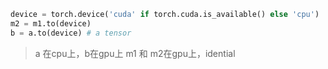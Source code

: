 ```python
device = torch.device('cuda' if torch.cuda.is_available() else 'cpu')
m2 = m1.to(device)
b = a.to(device) # a tensor
```

> a 在cpu上，b在gpu上
> m1 和 m2在gpu上，idential
